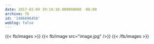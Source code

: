 ```yaml
---
date: 2017-02-09 19:14:18.000000000 -08:00
archive: fb
id: '1486696458'
weblog: false
---
```

{{< fb/images >}}
{{< fb/image src="image.jpg" />}}
{{< /fb/images >}}
